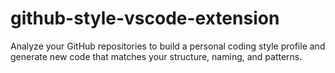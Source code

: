# github-style-vscode-extension

Analyze your GitHub repositories to build a personal coding style profile and generate new code that matches your structure, naming, and patterns.
